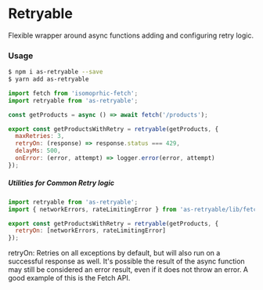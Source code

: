 # Retryable

Flexible wrapper around async functions adding and configuring retry logic.

### Usage

```sh
$ npm i as-retryable --save
$ yarn add as-retryable
```

```js
import fetch from 'isomoprhic-fetch';
import retryable from 'as-retryable';

const getProducts = async () => await fetch('/products');

export const getProductsWithRetry = retryable(getProducts, {
  maxRetries: 3,
  retryOn: (response) => response.status === 429,
  delayMs: 500,
  onError: (error, attempt) => logger.error(error, attempt)
});
```

##### Utilities for Common Retry logic

```js
import retryable from 'as-retryable';
import { networkErrors, rateLimitingError } from 'as-retryable/lib/fetchResponse';

export const getProductsWithRetry = retryable(getProducts, {
  retryOn: [networkErrors, rateLimitingError]
});
```

retryOn: Retries on all exceptions by default, but will also run on a successful response as well.
It's possible the result of the async function may still be considered an error result,
even if it does not throw an error.  A good example of this is the Fetch API.  
